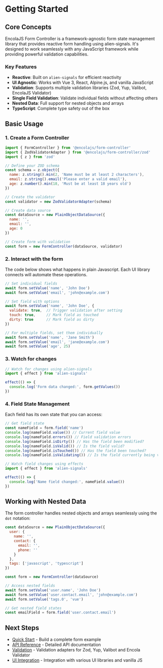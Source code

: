 # Getting Started

## Core Concepts

EncolaJS Form Controller is a framework-agnostic form state management library that provides reactive form handling using alien-signals. It's designed to work seamlessly with any JavaScript framework while providing powerful validation capabilities.

### Key Features

- **Reactive**: Built on `alien-signals` for efficient reactivity
- **UI Agnostic**: Works with Vue 3, React, Alpine.js, and vanilla JavaScript
- **Validation**: Supports multiple validation libraries (Zod, Yup, Valibot, EncolaJS Validator)
- **Single Field Validation**: Validate individual fields without affecting others
- **Nested Data**: Full support for nested objects and arrays
- **TypeScript**: Complete type safety out of the box

## Basic Usage

### 1. Create a Form Controller

```javascript
import { FormController } from '@encolajs/form-controller'
import { ZodValidatorAdapter } from '@encolajs/form-controller/zod'
import { z } from 'zod'

// Define your ZOD schema
const schema = z.object({
  name: z.string().min(2, 'Name must be at least 2 characters'),
  email: z.string().email('Please enter a valid email'),
  age: z.number().min(18, 'Must be at least 18 years old')
})

// Create the validator
const validator = new ZodValidatorAdapter(schema)

// Create data source
const dataSource = new PlainObjectDataSource({
  name: '',
  email: '',
  age: 0
})

// Create form with validation
const form = new FormController(dataSource, validator)
```

### 2. Interact with the form

The code below shows what happens in plain Javascript. Each UI library connects will automate these operations.

```javascript
// Set individual fields
await form.setValue('name', 'John Doe')
await form.setValue('email', 'john@example.com')

// Set field with options
await form.setValue('name', 'John Doe', {
  validate: true,  // Trigger validation after setting
  touch: true,     // Mark field as touched
  dirty: true      // Mark field as dirty
})

// For multiple fields, set them individually
await form.setValue('name', 'Jane Smith')
await form.setValue('email', 'jane@example.com')
await form.setValue('age', 25)
```

### 3. Watch for changes

```javascript
// Watch for changes using alien-signals
import { effect } from 'alien-signals'

effect(() => {
  console.log('Form data changed:', form.getValues())
})
```

### 4. Field State Management

Each field has its own state that you can access:

```javascript
// Get field state
const nameField = form.field('name')
console.log(nameField.value()) // Current field value
console.log(nameField.errors()) // Field validation errors
console.log(nameField.isDirty()) // Has the field been modified?
console.log(nameField.isValid()) // Is the field valid?
console.log(nameField.isTouched()) // Has the field been touched?
console.log(nameField.isValidating()) // Is the field currently being validated?

// Watch field changes using effects
import { effect } from 'alien-signals'

effect(() => {
  console.log('Name field changed:', nameField.value())
})
```

## Working with Nested Data

The form controller handles nested objects and arrays seamlessly using the `dot` notation:

```javascript
const dataSource = new PlainObjectDataSource({
  user: {
    name: '',
    contact: {
      email: '',
      phone: ''
    }
  },
  tags: ['javascript', 'typescript']
})

const form = new FormController(dataSource)

// Access nested fields
await form.setValue('user.name', 'John Doe')
await form.setValue('user.contact.email', 'john@example.com')
await form.setValue('tags.0', 'vue')

// Get nested field states
const emailField = form.field('user.contact.email')
```

## Next Steps

- [Quick Start](/quick-start.md) - Build a complete form example
- [API Reference](/form-controller-api.md) - Detailed API documentation
- [Validation](/validation/) - Validation adapters for Zod, Yup, Valibot and Encola Validator
- [UI Integration](/ui-integration/) - Integration with various UI libraries and vanilla JS